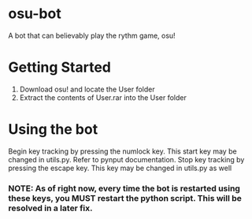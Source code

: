 # osu-bot
 A bot that can believably play the rythm game, osu!


# Getting Started
1) Download osu! and locate the User folder
2) Extract the contents of User.rar into the User folder


# Using the bot
Begin key tracking by pressing the numlock key. This start key may be changed in utils.py. Refer to pynput documentation.
Stop key tracking by pressing the escape key. This key may be changed in utils.py as well
### NOTE: As of right now, every time the bot is restarted using these keys, you MUST restart the python script. This will be resolved in a later fix.
